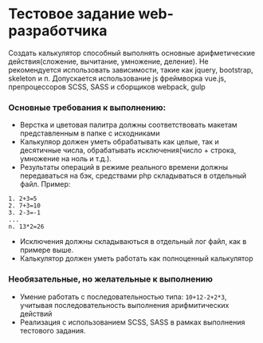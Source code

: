 # Тестовое задание web-разработчика
Создать калькулятор способный выполнять основные арифметические действия(сложение, вычитание, умножение, деление). Не рекомендуется использовать зависимости, такие как jquery, bootstrap, skeleton и п. Допускается использование js фреймворка vue.js, препроцессоров SCSS, SASS и сборщиков webpack, gulp
### Основные требования к выполнению:
  - Верстка и цветовая палитра должны соответствовать макетам представленным в папке с исходниками
  - Калькуляор должен уметь обрабатывать как целые, так и десятичные числа, обрабатывать исключения(число + строка, умножение на ноль и т.д.).
  - Результаты операций в режиме реального времени должны передаваться на бэк, средствами php складываться в отдельный файл. Пример:
 ```
1. 2+3=5
2. 7+3=10
3. 2-3=-1
...
n. 13*2=26
```
  - Исключения должны складываються в отдельный лог файл, как в примере выше.
  - Калькулятор должен уметь работать как полноценный калькулятор
### Необязательные, но желательные к выполнению
  - Умение работать с последовательностью типа: `10+12-2+2*3`, учитывая последовательность выполнения арифмитических действий
  - Реализация с использованием SCSS, SASS в рамках выполнения тестового задания.
